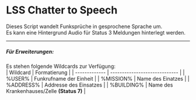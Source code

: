<h1>LSS Chatter to Speech</h1>
Dieses Script wandelt Funksprüche in gesprochene Sprache um.<br>
Es kann eine Hintergrund Audio für Status 3 Meldungen hinterlegt werden.<br>

<hr>

<h5>Für Erweiterungen:</h5>
Es stehen folgende Wildcards zur Verfügung:<br>
|   Wildcard    |   Formatierung                |
| ------------- | ----------------------------- |
|   %USER%      |   Funkrufname der Einheit     |
|   %MISSION%   |   Name des Einatzes           |
|   %ADDRESS%   |   Addresse des Einsatzes      |
|   %BUILDING%  |   Name des Krankenhauses/Zelle <b>(Status 7)</b>     |
